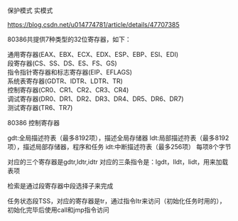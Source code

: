保护模式
实模式

https://blog.csdn.net/u014774781/article/details/47707385

80386共提供7种类型的32位寄存器，如下：

通用寄存器(EAX、EBX、ECX、EDX、ESP、EBP、ESI、EDI) </br>
段寄存器(CS、SS、DS、ES、FS、GS) </br>
指令指针寄存器和标志寄存器(EIP、EFLAGS) </br>
系统表寄存器(GDTR、IDTR、LDTR、TR) </br>
控制寄存器(CR0、CR1、CR2、CR3、CR4) </br>
调试寄存器(DR0、DR1、DR2、DR3、DR4、DR5、DR6、DR7) </br>
测试寄存器(TR6、TR7) </br>


80386 控制寄存器

gdt:全局描述符表（最多8192项），描述全局存储器
ldt:局部描述符表（最多8192项），描述局部存储器，程序和任务
idt:中断描述符表（最多256项）
每项8个字节

对应的三个寄存器是gdtr,ldtr,idtr
对应的三条指令是：lgdt，lldt，lidt，用来加载表项

检索是通过段寄存器中段选择子来完成

任务状态段TSS，对应的寄存器是tr，通过指令ltr来访问（初始化任务时用的），初始化完毕后使用call和jmp指令访问
